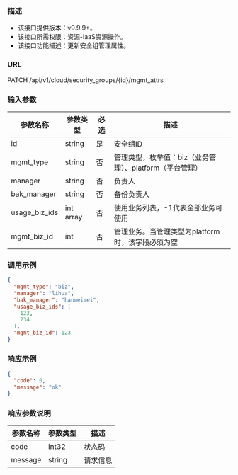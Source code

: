 ### 描述

- 该接口提供版本：v9.9.9+。
- 该接口所需权限：资源-IaaS资源操作。
- 该接口功能描述：更新安全组管理属性。

### URL

PATCH /api/v1/cloud/security_groups/{id}/mgmt_attrs

### 输入参数

| 参数名称          | 参数类型      | 必选 | 描述                                |
|---------------|-----------|----|-----------------------------------|
| id            | string    | 是  | 安全组ID                             |
| mgmt_type     | string    | 否  | 管理类型，枚举值：biz（业务管理）、platform（平台管理） |
| manager       | string    | 否  | 负责人                               |
| bak_manager   | string    | 否  | 备份负责人                             |
| usage_biz_ids | int array | 否  | 使用业务列表，-1代表全部业务可使用                |
| mgmt_biz_id   | int       | 否  | 管理业务。当管理类型为platform时，该字段必须为空      |

### 调用示例

```json
{
  "mgmt_type": "biz",
  "manager": "lihua",
  "bak_manager": "hanmeimei",
  "usage_biz_ids": [
    123,
    234
  ],
  "mgmt_biz_id": 123
}
```

### 响应示例

```json
{
  "code": 0,
  "message": "ok"
}
```

### 响应参数说明

| 参数名称    | 参数类型   | 描述   |
|---------|--------|------|
| code    | int32  | 状态码  |
| message | string | 请求信息 |

